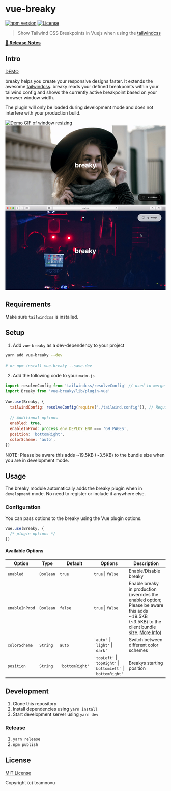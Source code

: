 # vue-breaky

[![npm version][npm-version-src]][npm-version-href]
[![License][license-src]][license-href]

<!-- [![npm downloads][npm-downloads-src]][npm-downloads-href] -->
<!-- [![Circle CI][circle-ci-src]][circle-ci-href] -->
<!-- [![Codecov][codecov-src]][codecov-href] -->

> Show Tailwind CSS Breakpoints in Vuejs when using the [tailwindcss](https://github.com/tailwindcss/tailwindcss)

[📖 **Release Notes**](./CHANGELOG.md)

## Intro

[DEMO](https://teamnovu.github.io/vue-breaky/)

breaky helps you create your responsive designs faster. It extends the awesome [tailwindcss](https://github.com/tailwindcss/tailwindcss). breaky reads your defined breakpoints within your tailwind config and shows the currently active breakpoint based on your browser window width.

The plugin will only be loaded during development mode and does not interfere with your production build.

![Demo GIF of window resizing](./example/assets/img/resizing.gif 'Resizing Browser Window')
![Demo GIF of dragging](./example/assets/img/dragging.gif 'Dragging Card to Corners')
![Demo GIF of toggling dark mode](./example/assets/img/toggle-dark-mode.gif 'Toggling between Dark and Light Mode')

## Requirements

Make sure `tailwindcss` is installed.

## Setup

1. Add `vue-breaky` as a dev-dependency to your project

```bash
yarn add vue-breaky --dev

# or npm install vue-breaky --save-dev
```

2. Add the following code to your `main.js`

```js
import resolveConfig from 'tailwindcss/resolveConfig' // used to merge tailwindcss default config with your custom config
import Breaky from 'vue-breaky/lib/plugin-vue'

Vue.use(Breaky, {
  tailwindConfig: resolveConfig(require('./tailwind.config')), // Required

  // Additional options
  enabled: true,
  enableInProd: process.env.DEPLOY_ENV === 'GH_PAGES',
  position: 'bottomRight',
  colorScheme: 'auto',
})
```

NOTE: Please be aware this adds ~19.5KB (~3.5KB) to the bundle size when you are in development mode.

## Usage

The breaky module automatically adds the breaky plugin when in `development` mode.
No need to register or include it anywhere else.

### Configuration

You can pass options to the breaky using the Vue plugin options.

```js
Vue.use(Breaky, {
  /* plugin options */
})
```

#### Available Options

| Option         | Type      | Default         | Options                                                          | Description                                                                                                                                                                                                                   |
| -------------- | --------- | --------------- | ---------------------------------------------------------------- | ----------------------------------------------------------------------------------------------------------------------------------------------------------------------------------------------------------------------------- |
| `enabled`      | `Boolean` | `true`          | `true` \| `false`                                                | Enable/Disable breaky                                                                                                                                                                                                         |
| `enableInProd` | `Boolean` | `false`         | `true` \| `false`                                                | Enable breaky in production (overrides the enabled option; Please be aware this adds ~19.5KB (~3.5KB) to the client bundle size. [More Info](https://github.com/nuxt-community/tailwindcss-module#referencing-in-javascript)) |
| `colorScheme`  | `String`  | `auto`          | `'auto'` \| `'light'` \| `'dark'`                                | Switch between different color schemes                                                                                                                                                                                        |
| `position`     | `String`  | `'bottomRight'` | `'topLeft'` \| `'topRight'` \| `'bottomLeft'` \| `'bottomRight'` | Breakys starting position                                                                                                                                                                                                     |

## Development

1. Clone this repository
2. Install dependencies using `yarn install`
3. Start development server using `yarn dev`

### Release

1. `yarn release`
2. `npm publish`

## License

[MIT License](./LICENSE)

Copyright (c) teamnovu

<!-- Badges -->

[npm-version-src]: https://img.shields.io/npm/v/vue-breaky/latest.svg?style=flat-square
[npm-version-href]: https://github.com/teamnovu/vue-breaky/releases
[npm-downloads-src]: https://img.shields.io/npm/dt/vue-breaky.svg?style=flat-square
[npm-downloads-href]: https://github.com/teamnovu/vue-breaky/releases
[circle-ci-src]: https://img.shields.io/circleci/project/github/teamnovu/vue-breaky.svg?style=flat-square
[circle-ci-href]: https://circleci.com/gh/teamnovu/vue-breaky
[codecov-src]: https://img.shields.io/codecov/c/github/teamnovu/vue-breaky.svg?style=flat-square
[codecov-href]: https://codecov.io/gh/teamnovu/vue-breaky
[license-src]: https://img.shields.io/npm/l/vue-breaky.svg?style=flat-square
[license-href]: https://github.com/teamnovu/vue-breaky/blob/master/LICENSE
